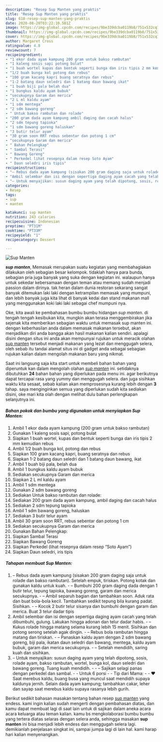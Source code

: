 ```yaml
---
description: "Resep Sup Manten yang praktis"
title: "Resep Sup Manten yang praktis"
slug: 618-resep-sup-manten-yang-praktis
date: 2020-08-28T03:22:10.581Z
image: https://img-global.cpcdn.com/recipes/9be339dcba0119b8/751x532cq70/sup-manten-foto-resep-utama.jpg
thumbnail: https://img-global.cpcdn.com/recipes/9be339dcba0119b8/751x532cq70/sup-manten-foto-resep-utama.jpg
cover: https://img-global.cpcdn.com/recipes/9be339dcba0119b8/751x532cq70/sup-manten-foto-resep-utama.jpg
author: Margaret Cross
ratingvalue: 4.8
reviewcount: 7
recipeingredient:
- "1 ekor dada ayam kampung 200 gram untuk bakso rambutan"
- "1 kaleng sosis sapi potong bulat"
- "1 buah wortel kupas dan bentuk seperti bunga dan iris tipis 2 mm kemudian rebus"
- "1/2 buah bunga kol potong dan rebus"
- "100 gram kacang kapri buang seratnya dan rebus"
- "1-2 batang daun seledri dan 1 batang daun bawang ikat"
- "1 buah biji pala belah dua"
- "1 bungkus kaldu ayam bubuk"
- "secukupnya Garam dan merica"
- "2 L ml kaldu ayam"
- "1 sdm mentega"
- "2 sdm bawang goreng"
- " Untuk bakso rambutan dan rolade"
- "200 gram dada ayam kampung ambil daging dan cacah halus"
- "2 sdm tepung tapioka"
- "1 sdm bawang goreng haluskan"
- "3 butir telur ayam"
- "30 gram soon RRT rebus sebentar dan potong 1 cm"
- "secukupnya Garam dan merica"
- " Bahan Pelengkap"
- " Sambal Terasi"
- " Bawang Goreng"
- " Perkedel lihat resepnya dalam resep Soto Ayam"
- " Daun seledri iris tipis"
recipeinstructions:
- "– Rebus dada ayam kampung (sisakan 200 gram daging saja untuk rolade dan bakso rambutan). Setelah empuk, tiriskan. Potong kotak dan gunakan kaldu untuk kuah. – Bumbuhi 200 gram daging dada dengan 1 butir telur, tepung tapioka, bawang goreng, garam dan merica secukupnya.  – Ambil separuh bagian dan tambahkan soon. Aduk rata dan buat bola-bola kecil. Tambahkan sedikit tepung bila kurang padat. Sisihkan. – Kocok 2 butir telur sisanya dan bumbuhi dengan garam dan merica. Buat 3 telur dadar tipis"
- "Ambil selembar dan isi dengan sepertiga daging ayam cacah yang telah dibumbuhi, gulung. Lakukan hingga adonan dan telur dadar habis.  – Kukus rolade hingga matang selama kurang lebih 15 menit. Sisihkan dan potong serong setelah agak dingin. – Rebus bola rambutan hingga matang dan tiriskan. – Panaskan kaldu ayam dengan 2 sdm bawang goreng, biji pala, ikatan daun seledri dan bawang, mentega, kaldu ayam bubuk, garam dan merica secukupnya. – Setelah mendidih, saring kuah dan sisihkan."
- "– Untuk menyajikan: susun daging ayam yang telah dipotong, sosis, rolade ayam, bakso rambutan, wortel, bunga kol, daun seledri dan bawang goreng. Tuang kuah mendidih.  – Sajikan selagi panas dengan perkedel dan sambal.  Untuk 6 porsi  Tip dari Mama:  ♥ Saat merebus kaldu, buang busa yang muncul saat mendidih supaya kaldunya jernih. Selain dada ayam kampung; tambahkan cakar, leher dan sayap saat merebus kaldu supaya rasanya lebih gurih."
categories:
- Resep
tags:
- sup
- manten

katakunci: sup manten 
nutrition: 243 calories
recipecuisine: Indonesian
preptime: "PT31M"
cooktime: "PT33M"
recipeyield: "1"
recipecategory: Dessert

---
```



![Sup Manten](https://img-global.cpcdn.com/recipes/9be339dcba0119b8/751x532cq70/sup-manten-foto-resep-utama.jpg)

<b><i>sup manten</i></b>, Memasak merupakan suatu kegiatan yang membahagiakan dilakukan oleh sebagian besar kelompok. tidaklah hanya para bunda, sebagian pria juga banyak yang suka dengan kegiatan ini. walaupun hanya untuk sekedar kebersamaan dengan teman atau memang sudah menjadi passion dalam dirinya. tak heran dalam dunia restoran sekarang sangat banyak ditemukan laki laki dengan ketrampilan memasak yang mumpuni, dan lebih banyak juga kita lihat di banyak kedai dan stand makanan mall yang menggunakan koki laki laki sebagai chef mumpuni nya.



Oke, kita awali ke pembahasan bumbu bumbu hidangan <i>sup manten</i>. di tengah tengah kesibukan kita, mungkin akan terasa menggembirakan jika sejenak kita memberikan sebagian waktu untuk memasak sup manten ini. dengan keberhasilan anda dalam memasak makanan tersebut, akan menjadikan diri anda bangga akan hasil makanan kalian sendiri. apalagi disini dengan situs ini anda akan mempunyai rujukan untuk meracik olahan <u>sup manten</u> tersebut menjadi makanan yang lezat dan menggugah selera, oleh sebab itu tandai alamat situs ini di gadget anda sebagai sebagian rujukan kalian dalam mengolah makanan baru yang nikmat.


Saat ini langsung saja kita start untuk membeli bahan bahan yang diperuntuk kan dalam mengolah olahan <u><i>sup manten</i></u> ini. setidaknya dibutuhkan <b>24</b> bahan bahan yang diperlukan pada menu ini. agar berikutnya dapat tercapai rasa yang yummy dan menggugah selera. dan juga sisihkan waktu kita sesaat, sebab kalian akan memprosesnya kurang lebih dengan <b>3</b> tahap. saya menginginkan semua yang diperlukan sudah kita sediakan disini, oke mari kita olah dengan melihat dulu bahan perlengkapan selanjutnya ini.

<!--inarticleads1-->

##### Bahan pokok dan bumbu yang digunakan untuk menyiapkan Sup Manten:

1. Ambil 1 ekor dada ayam kampung (200 gram untuk bakso rambutan)
1. Gunakan 1 kaleng sosis sapi, potong bulat
1. Siapkan 1 buah wortel, kupas dan bentuk seperti bunga dan iris tipis 2 mm kemudian rebus
1. Ambil 1/2 buah bunga kol, potong dan rebus
1. Siapkan 100 gram kacang kapri, buang seratnya dan rebus
1. Siapkan 1-2 batang daun seledri dan 1 batang daun bawang, ikat
1. Ambil 1 buah biji pala, belah dua
1. Ambil 1 bungkus kaldu ayam bubuk
1. Sediakan secukupnya Garam dan merica
1. Siapkan 2 L ml kaldu ayam
1. Ambil 1 sdm mentega
1. Gunakan 2 sdm bawang goreng
1. Sediakan  Untuk bakso rambutan dan rolade:
1. Sediakan 200 gram dada ayam kampung, ambil daging dan cacah halus
1. Sediakan 2 sdm tepung tapioka
1. Ambil 1 sdm bawang goreng, haluskan
1. Sediakan 3 butir telur ayam
1. Ambil 30 gram soon RRT, rebus sebentar dan potong 1 cm
1. Sediakan secukupnya Garam dan merica
1. Gunakan  Bahan Pelengkap:
1. Siapkan  Sambal Terasi
1. Siapkan  Bawang Goreng
1. Siapkan  Perkedel (lihat resepnya dalam resep “Soto Ayam”)
1. Siapkan  Daun seledri, iris tipis




<!--inarticleads2-->

##### Tahapan membuat Sup Manten:

1. – Rebus dada ayam kampung (sisakan 200 gram daging saja untuk rolade dan bakso rambutan). Setelah empuk, tiriskan. Potong kotak dan gunakan kaldu untuk kuah. - – Bumbuhi 200 gram daging dada dengan 1 butir telur, tepung tapioka, bawang goreng, garam dan merica secukupnya.  - – Ambil separuh bagian dan tambahkan soon. Aduk rata dan buat bola-bola kecil. Tambahkan sedikit tepung bila kurang padat. Sisihkan. - – Kocok 2 butir telur sisanya dan bumbuhi dengan garam dan merica. Buat 3 telur dadar tipis
1. Ambil selembar dan isi dengan sepertiga daging ayam cacah yang telah dibumbuhi, gulung. Lakukan hingga adonan dan telur dadar habis.  - – Kukus rolade hingga matang selama kurang lebih 15 menit. Sisihkan dan potong serong setelah agak dingin. - – Rebus bola rambutan hingga matang dan tiriskan. - – Panaskan kaldu ayam dengan 2 sdm bawang goreng, biji pala, ikatan daun seledri dan bawang, mentega, kaldu ayam bubuk, garam dan merica secukupnya. - – Setelah mendidih, saring kuah dan sisihkan.
1. – Untuk menyajikan: susun daging ayam yang telah dipotong, sosis, rolade ayam, bakso rambutan, wortel, bunga kol, daun seledri dan bawang goreng. Tuang kuah mendidih. -  - – Sajikan selagi panas dengan perkedel dan sambal. -  - Untuk 6 porsi -  - Tip dari Mama: -  - ♥ Saat merebus kaldu, buang busa yang muncul saat mendidih supaya kaldunya jernih. Selain dada ayam kampung; tambahkan cakar, leher dan sayap saat merebus kaldu supaya rasanya lebih gurih.




Berikut sedikit bahasan masakan tentang bahan resep <u>sup manten</u> yang endess. kami ingin kalian sudah mengerti dengan pembahasan diatas, dan kamu dapat membuat lagi di saat lain untuk di sajikan dalam aneka acara acara keluarga atau teman kalian. kamu bs mengkolaborasi bumbu bumbu yang tertera diatas selaras dengan selera anda, sehingga masakan <b>sup manten</b> ini bisa menjadi lebih endess dan menggugah selera lagi. demikianlah penjelasan singkat ini, sampai jumpa lagi di lain hal. kami harap hari kalian menyenangkan.
